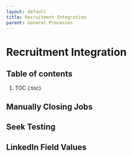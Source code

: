 ```yaml
---
layout: default
title: Recruitment Integration
parent: General Processes
---
```


# Recruitment Integration

## Table of contents

1. TOC
{:toc}

## Manually Closing Jobs

## Seek Testing

## LinkedIn Field Values